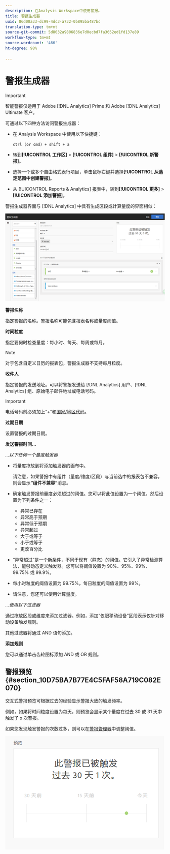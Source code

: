 ```yaml
---
description: 在Analysis Workspace中使用警报。
title: 警报生成器
uuid: 86d00a33-dc99-4dc3-a732-0b895ba487bc
translation-type: tm+mt
source-git-commit: 5d8032a9806836e7d0ecbd7fa3652ed1fd137e89
workflow-type: tm+mt
source-wordcount: '466'
ht-degree: 98%

---
```



# 警报生成器

>[!IMPORTANT]
>
>智能警报仅适用于 Adobe [!DNL Analytics] Prime 和 Adobe [!DNL Analytics] Ultimate 客户。

可通过以下四种方法访问警报生成器：

* 在 Analysis Workspace 中使用以下快捷键：

   `ctrl (or cmd) + shift + a`
* 转到&#x200B;**[!UICONTROL 工作区]** > **[!UICONTROL 组件]** > **[!UICONTROL 新警报]**。
* 选择一个或多个自由格式表行项目，单击鼠标右键并选择&#x200B;**[!UICONTROL 从选定范围中创建警报]**。
* 从 [!UICONTROL Reports &amp; Analytics] 报表中，转到&#x200B;**[!UICONTROL 更多]** > **[!UICONTROL 添加警报]**。

警报生成器界面与 [!DNL Analytics] 中具有生成区段或计算量度的界面相似：

![](assets/alert_builder.png)

**警报名称**

指定警报的名称。警报名称可能包含报表名称或量度阈值。

**时间粒度**

指定要何时检查量度：每小时、每天、每周或每月。

>[!NOTE]
>
>对于包含自定义日历的报表包，警报生成器不支持每月粒度。

**收件人**

指定警报的发送地址。可以将警报发送给 [!DNL Analytics] 用户、[!DNL Analytics] 组、原始电子邮件地址或电话号码。

>[!IMPORTANT]
>
>电话号码前必须加上“+”和[国家/地区代码](https://countrycode.org/)。

**过期日期**

设置警报的过期日期。

**发送警报时间...**

*...以下任何一个量度触发器*

* 将量度拖放到将添加触发器的画布中。

   请注意，如果警报中有组件（量度/维度/区段）与当前选中的报表包不兼容，则会显示&#x200B;**“组件不兼容”**&#x200B;消息。

* 确定触发警报前量度必须超过的阈值。您可以将此值设置为一个阈值，然后设置为下列条件之一：

   * 异常已存在
   * 异常高于预期
   * 异常低于预期
   * 异常超过
   * 大于或等于
   * 小于或等于
   * 更改百分比

* “异常超过”是一个新条件，不同于现有（静态）的阈值。它引入了异常检测算法，能够动态定义触发器。您可以将阈值设置为 90%、95%、99%、99.75% 或 99.9%。
* 每小时粒度的阈值设置为 99.75%，每日粒度的阈值设置为 99%。
* 请注意，您还可以使用计算量度。

*...使用以下过滤器*

通过拖放区段或维度来添加过滤器。例如，添加“仅限移动设备”区段表示仅针对移动设备触发规则。

其他过滤器将通过 AND 语句添加。

**添加规则**

您可以通过单击齿轮图标添加 AND 或 OR 规则。

## 警报预览 {#section_10D75BA7B77E4C5FAF58A719C082E070}

交互式警报预览可根据过去的经验显示警报大致的触发频率。

例如，如果将时间粒度设置为每天，则预览会显示某个量度在过去 30 或 31 天中触发了 x 次警报。

如果您发现触发警报的次数过多，则可以在[警报管理器](/help/components/c-alerts/alert-manager.md)中调整阈值。

![](assets/alert_preview.png)
